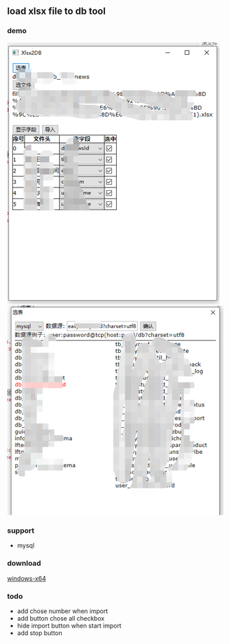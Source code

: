 ## load xlsx file to db tool

### demo

![1](./img/1.png)
![2](./img/2.png)

### support 

- mysql

### download

[windows-x64](./package/xlsx2dbV0.1.zip)

 
### todo
 - add chose number when import
 - add button chose all checkbox
 - hide import button when start import
 - add stop button